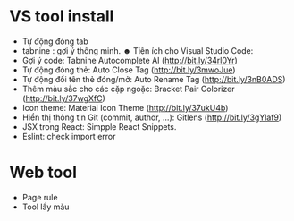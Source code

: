 # VS tool install
+ Tự động đóng tab
+ tabnine : gợi ý thông minh.
☻ Tiện ích cho Visual Studio Code:
+ Gợi ý code: Tabnine Autocomplete AI (http://bit.ly/34rl0Yr)
+ Tự động đóng thẻ: Auto Close Tag (http://bit.ly/3mwoJue)
+ Tự động đổi tên thẻ đóng/mở: Auto Rename Tag (http://bit.ly/3nB0ADS)
+ Thêm màu sắc cho các cặp ngoặc: Bracket Pair Colorizer (http://bit.ly/37wgXfC)
+ Icon theme: Material Icon Theme (http://bit.ly/37ukU4b)
+ Hiển thị thông tin Git (commit, author, ...): Gitlens (http://bit.ly/3gYlaf9)
+ JSX trong React: Simpple React Snippets.
+ Eslint: check import error

# Web tool
+ Page rule
+ Tool lấy màu